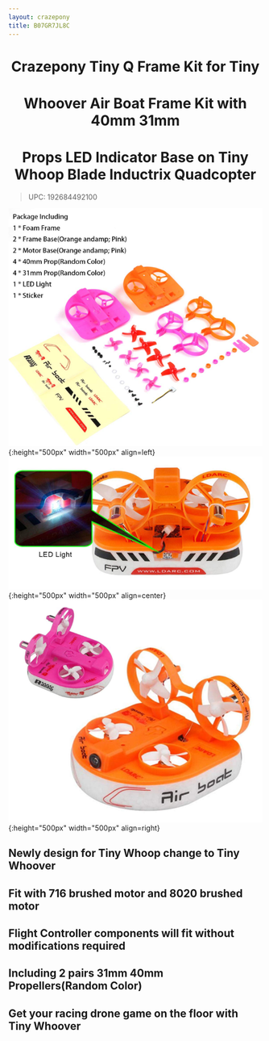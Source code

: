 ```yaml
---
layout: crazepony
title: B07GR7JL8C
---
```


#   
#  <center>Crazepony Tiny Q Frame Kit for Tiny</center>
#  <center>Whoover Air Boat Frame Kit with 40mm 31mm</center>
#  <center>Props LED Indicator Base on Tiny Whoop Blade Inductrix Quadcopter</center>
> UPC: 192684492100

![](/assets/img/tiny_q_1.png){:height="500px" width="500px" align=left}
![](/assets/img/tiny_q_2.png){:height="500px" width="500px" align=center}
![](/assets/img/tiny_q_3.png){:height="500px" width="500px" align=right}


## Newly design for Tiny Whoop change to Tiny Whoover

## Fit with 716 brushed motor and 8020 brushed motor

## Flight Controller components will fit without modifications required

## Including 2 pairs 31mm 40mm Propellers(Random Color)

## Get your racing drone game on the floor with Tiny Whoover
